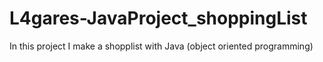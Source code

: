 # L4gares-JavaProject_shoppingList
In this project I make a shopplist with Java (object oriented programming)
